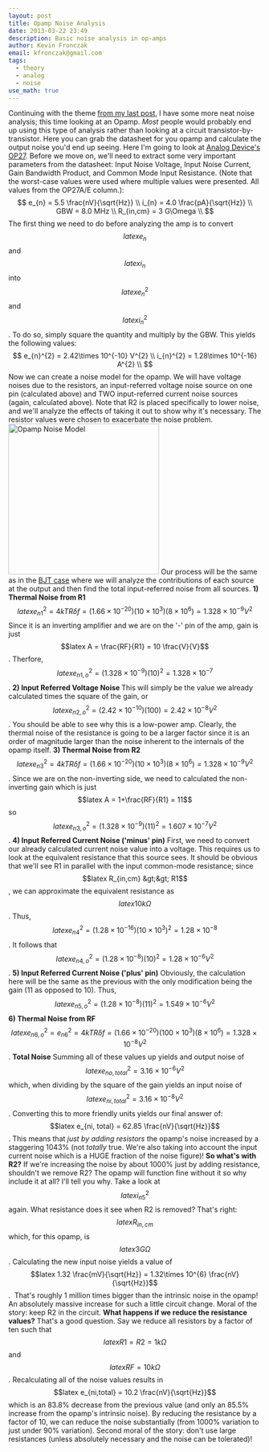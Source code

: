 ```yaml
---
layout: post
title: Opamp Noise Analysis
date: 2013-03-22 23:49
description: Basic noise analysis in op-amps
author: Kevin Fronczak
email: kfronczak@gmail.com
tags:
  - theory
  - analog
  - noise
use_math: true
---
```


Continuing with the theme <a href="http://kevinfronczak.com/blog/electrical-engineering/circuit-noise-analysis/">from my last post</a>, I have some more neat noise analysis; this time looking at an Opamp. <em>Most</em> people would probably end up using this type of analysis rather than looking at a circuit transistor-by-transistor. Here you can grab the datasheet for you opamp and calculate the output noise you'd end up seeing. Here I'm going to look at <a href="http://www.analog.com/static/imported-files/data_sheets/OP27.pdf">Analog Device's OP27</a>.
Before we move on, we'll need to extract some very important parameters from the datasheet: Input Noise Voltage, Input Noise Current, Gain Bandwidth Product, and Common Mode Input Resistance. (Note that the worst-case values were used where multiple values were presented. All values from the OP27A/E column.):
$$
e_{n} = 5.5 \frac{nV}{\sqrt{Hz}} \\
i_{n} = 4.0 \frac{pA}{\sqrt{Hz}} \\
GBW = 8.0 MHz \\
R_{in,cm} = 3 G\Omega \\
$$
The first thing we need to do before analyzing the amp is to convert $$latex e_{n}$$ and $$latex i_{n}$$ into $$latex e_{n}^{2}$$ and $$latex i_{n}^2$$. To do so, simply square the quantity and multiply by the GBW. This yields the following values:
$$
e_{n}^{2} = 2.42\times 10^{-10} V^{2} \\
i_{n}^{2} = 1.28\times 10^{-16} A^{2} \\
$$
Now we can create a noise model for the opamp. We will have voltage noises due to the resistors, an input-referred voltage noise source on one pin (calculated above) and TWO input-referred current noise sources (again, calculated above). Note that R2 is placed specifically to lower noise, and we'll analyze the effects of taking it out to show why it's necessary. The resistor values were chosen to exacerbate the noise problem.
<a href="http://kevinfronczak.com/documents/Noise_Analysis/opamp_noise_model.png" target="_blank"><img class="aligncenter" alt="Opamp Noise Model" src="{{ site.baseurl }}/assets/opamp_noise_model.png" height="300" /></a>
Our process will be the same as in the <a href="http://kevinfronczak.com/blog/electrical-engineering/circuit-noise-analysis/">BJT case</a> where we will analyze the contributions of each source at the output and then find the total input-referred noise from all sources.
<strong>1) Thermal Noise from R1</strong>
$$latex e_{n1}^{2} = 4kTR\delta f = (1.66\times 10^{-20})(10\times 10^{3})(8\times 10^{6}) = 1.328 \times 10^{-9} V^{2}$$
Since it is an inverting amplifier and we are on the '-' pin of the amp, gain is just $$latex A = \frac{RF}{R1} = 10 \frac{V}{V}$$. Therfore, $$latex e_{n1,o}^{2} = (1.328 \times 10^{-9})(10)^{2} = 1.328 \times 10^{-7}$$.
<strong>2) Input Referred Voltage Noise </strong>
This will simply be the value we already calculated times the square of the gain, or $$latex e_{n2,o}^{2} = (2.42\times 10^{-10})(100) = 2.42\times 10^{-8} V^{2}$$. You should be able to see why this is a low-power amp. Clearly, the thermal noise of the resistance is going to be a larger factor since it is an order of magnitude larger than the noise inherent to the internals of the opamp itself.
<strong>3) Thermal Noise from R2</strong>
$$latex e_{n3}^{2} = 4kTR\delta f = (1.66\times 10^{-20})(10\times 10^{3})(8\times 10^{6}) = 1.328 \times 10^{-9} V^{2}$$. Since we are on the non-inverting side, we need to calculated the non-inverting gain which is just $$latex A = 1+\frac{RF}{R1} = 11$$ so $$latex e_{n3,o}^{2} = (1.328\times 10^{-9})(11)^{2} = 1.607 \times 10^{-7} V^{2}$$.
<strong>4) Input Referred Current Noise ('minus' pin)</strong>
First, we need to convert our already calculated current noise value into a voltage. This requires us to look at the equivalent resistance that this source sees. It should be obvious that we'll see R1 in parallel with the input common-mode resistance; since $$latex R_{in,cm} &gt;&gt; R1$$, we can approximate the equivalent resistance as $$latex 10k\Omega$$. Thus, $$latex e_{n4}^{2} = (1.28\times 10^{-16})(10\times 10^{3})^{2} = 1.28 \times 10^{-8}$$. It follows that $$latex e_{n4,o}^{2} = (1.28 \times 10^{-8})(10)^{2} = 1.28 \times 10^{-6} V^{2}$$.
<strong>5) Input Referred Current Noise ('plus' pin)</strong>
Obviously, the calculation here will be the same as the previous with the only modification being the gain (11 as opposed to 10). Thus, $$latex e_{n5,o}^{2} = (1.28 \times 10^{-8})(11)^{2} = 1.549 \times 10^{-6} V^{2}$$
<strong>6) Thermal Noise from RF</strong>
$$latex e_{n6,o}^{2} = e_{n6}^{2} = 4kTR\delta f = (1.66\times 10^{-20})(100\times 10^{3})(8\times 10^{6}) = 1.328 \times 10^{-8} V^{2}$$.
<strong>Total Noise</strong>
Summing all of these values up yields and output noise of $$latex e_{no,total}^{2} = 3.16\times 10^{-6} V^{2}$$ which, when dividing by the square of the gain yields an input noise of $$latex e_{ni,total}^{2} = 3.16 \times 10^{-8} V^{2}$$. Converting this to more friendly units yields our final answer of:
$$latex e_{ni, total} = 62.85 \frac{nV}{\sqrt{Hz}}$$. This means that <em>just by adding resistors</em> the opamp's noise increased by a staggering 1043% (not <em>totally</em> true. We're also taking into account the input current noise which is a HUGE fraction of the noise figure)!
<strong>So what's with R2?</strong>
If we're increasing the noise by about 1000% just by adding resistance, shouldn't we remove R2? The opamp will function fine without it so why include it at all?
I'll tell you why.
Take a look at $$latex i_{n5}^{2}$$ again. What resistance does it see when R2 is removed? That's right: $$latex R_{in,cm}$$ which, for this opamp, is $$latex 3 G\Omega$$. Calculating the new input noise yields a value of $$latex 1.32 \frac{mV}{\sqrt{Hz}} = 1.32\times 10^{6} \frac{nV}{\sqrt{Hz}}$$.  That's roughly 1 million times bigger than the intrinsic noise in the opamp!  An absolutely massive increase for such a little circuit change.
Moral of the story: keep R2 in the circuit.
<strong>What happens if we reduce the resistance values?</strong>
That's a good question. Say we reduce all resistors by a factor of ten such that $$latex R1 = R2 = 1k\Omega$$ and $$latex RF = 10k\Omega$$. Recalculating all of the noise values results in $$latex e_{ni,total} = 10.2 \frac{nV}{\sqrt{Hz}}$$ which is an 83.8% decrease from the previous value (and only an 85.5% increase from the opamp's intrinsic noise). By reducing the resistance by a factor of 10, we can reduce the noise substantially (from 1000% variation to just under 90% variation).
Second moral of the story: don't use large resistances (unless absolutely necessary and the noise can be tolerated)!
